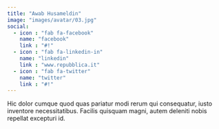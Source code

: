 ```yaml
---
title: "Awab Husameldin"
image: "images/avatar/03.jpg"
social:
  - icon : "fab fa-facebook"
    name: "facebook"
    link : "#!"
  - icon : "fab fa-linkedin-in"
    name: "linkedin"
    link : "www.repubblica.it"
  - icon : "fab fa-twitter"
    name: "twitter"
    link : "#!"
---
```


Hic dolor cumque quod quas pariatur modi rerum qui consequatur, iusto inventore necessitatibus. Facilis quisquam magni, autem deleniti nobis repellat excepturi id.
